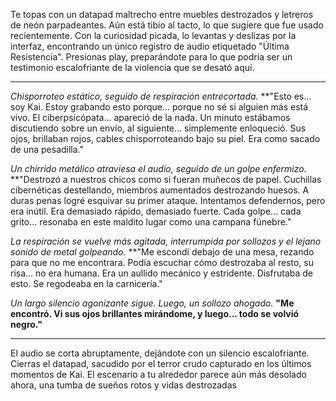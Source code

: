 Te topas con un datapad maltrecho entre muebles destrozados y letreros de neón parpadeantes. Aún está tibio al tacto, lo que sugiere que fue usado recientemente. Con la curiosidad picada, lo levantas y deslizas por la interfaz, encontrando un único registro de audio etiquetado "Última Resistencia". Presionas play, preparándote para lo que podría ser un testimonio escalofriante de la violencia que se desató aquí.

---

_Chisporroteo estático, seguido de respiración entrecortada._
\*\*"Esto es... soy Kai. Estoy grabando esto porque... porque no sé si alguien más está vivo. El ciberpsicópata... apareció de la nada. Un minuto estábamos discutiendo sobre un envío, al siguiente... simplemente enloqueció. Sus ojos, brillaban rojos, cables chisporroteando bajo su piel. Era como sacado de una pesadilla."

_Un chirrido metálico atraviesa el audio, seguido de un golpe enfermizo._
\*\*"Destrozó a nuestros chicos como si fueran muñecos de papel. Cuchillas cibernéticas destellando, miembros aumentados destrozando huesos. A duras penas logré esquivar su primer ataque. Intentamos defendernos, pero era inútil. Era demasiado rápido, demasiado fuerte. Cada golpe... cada grito... resonaba en este maldito lugar como una campana fúnebre."

_La respiración se vuelve más agitada, interrumpida por sollozos y el lejano sonido de metal golpeando._
\*\*"Me escondí debajo de una mesa, rezando para que no me encontrara. Podía escuchar cómo destrozaba al resto, su risa... no era humana. Era un aullido mecánico y estridente. Disfrutaba de esto. Se regodeaba en la carnicería."

_Un largo silencio agonizante sigue. Luego, un sollozo ahogado._
**"Me encontró. Vi sus ojos brillantes mirándome, y luego... todo se volvió negro."**

---

El audio se corta abruptamente, dejándote con un silencio escalofriante. Cierras el datapad, sacudido por el terror crudo capturado en los últimos momentos de Kai. El escenario a tu alrededor parece aún más desolado ahora, una tumba de sueños rotos y vidas destrozadas
